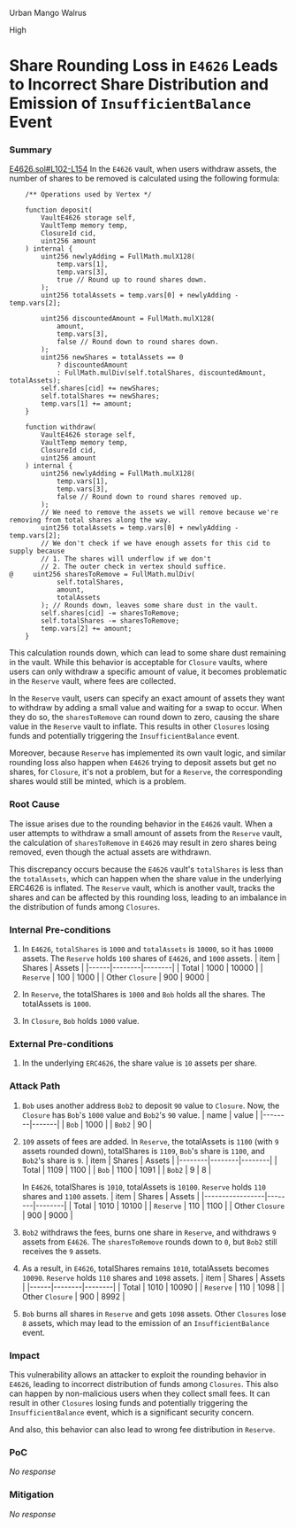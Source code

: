 Urban Mango Walrus

High

# Share Rounding Loss in `E4626` Leads to Incorrect Share Distribution and Emission of `InsufficientBalance` Event

### Summary

[E4626.sol#L102-L154](https://github.com/sherlock-audit/2025-04-burve/blob/main/Burve/src/multi/vertex/E4626.sol#L102-L154)
In the `E4626` vault, when users withdraw assets, the number of shares to be removed is calculated using the following formula:

```solidity
    /** Operations used by Vertex */

    function deposit(
        VaultE4626 storage self,
        VaultTemp memory temp,
        ClosureId cid,
        uint256 amount
    ) internal {
        uint256 newlyAdding = FullMath.mulX128(
            temp.vars[1],
            temp.vars[3],
            true // Round up to round shares down.
        );
        uint256 totalAssets = temp.vars[0] + newlyAdding - temp.vars[2];

        uint256 discountedAmount = FullMath.mulX128(
            amount,
            temp.vars[3],
            false // Round down to round shares down.
        );
        uint256 newShares = totalAssets == 0
            ? discountedAmount
            : FullMath.mulDiv(self.totalShares, discountedAmount, totalAssets);
        self.shares[cid] += newShares;
        self.totalShares += newShares;
        temp.vars[1] += amount;
    }

    function withdraw(
        VaultE4626 storage self,
        VaultTemp memory temp,
        ClosureId cid,
        uint256 amount
    ) internal {
        uint256 newlyAdding = FullMath.mulX128(
            temp.vars[1],
            temp.vars[3],
            false // Round down to round shares removed up.
        );
        // We need to remove the assets we will remove because we're removing from total shares along the way.
        uint256 totalAssets = temp.vars[0] + newlyAdding - temp.vars[2];
        // We don't check if we have enough assets for this cid to supply because
        // 1. The shares will underflow if we don't
        // 2. The outer check in vertex should suffice.
@     uint256 sharesToRemove = FullMath.mulDiv(
            self.totalShares,
            amount,
            totalAssets
        ); // Rounds down, leaves some share dust in the vault.
        self.shares[cid] -= sharesToRemove;
        self.totalShares -= sharesToRemove;
        temp.vars[2] += amount;
    }
```

This calculation rounds down, which can lead to some share dust remaining in the vault. While this behavior is acceptable for `Closure` vaults, where users can only withdraw a specific amount of value, it becomes problematic in the `Reserve` vault, where fees are collected.

In the `Reserve` vault, users can specify an exact amount of assets they want to withdraw by adding a small value and waiting for a swap to occur. When they do so, the `sharesToRemove` can round down to zero, causing the share value in the `Reserve` vault to inflate. This results in other `Closures` losing funds and potentially triggering the `InsufficientBalance` event.

Moreover, because `Reserve` has implemented its own vault logic, and similar rounding loss also happen when `E4626` trying to deposit assets but get no shares, for `Closure`, it's not a problem, but for a `Reserve`, the corresponding shares would still be minted, which is a problem.

### Root Cause

The issue arises due to the rounding behavior in the `E4626` vault. When a user attempts to withdraw a small amount of assets from the `Reserve` vault, the calculation of `sharesToRemove` in `E4626` may result in zero shares being removed, even though the actual assets are withdrawn.

This discrepancy occurs because the `E4626` vault's `totalShares` is less than the `totalAssets`, which can happen when the share value in the underlying ERC4626 is inflated. The `Reserve` vault, which is another vault, tracks the shares and can be affected by this rounding loss, leading to an imbalance in the distribution of funds among `Closures`.


### Internal Pre-conditions

1. In `E4626`, `totalShares` is `1000` and `totalAssets` is `10000`, so it has `10000` assets. The `Reserve` holds `100` shares of `E4626`, and `1000` assets.
   | item | Shares | Assets |
   |------|--------|--------|
   | Total | 1000 | 10000 |
   | `Reserve` | 100 | 1000 |
   | Other `Closure` | 900 | 9000 |

2. In `Reserve`, the totalShares is `1000` and `Bob` holds all the shares. The totalAssets is `1000`.
3. In `Closure`, `Bob` holds `1000` value.



### External Pre-conditions

1. In the underlying `ERC4626`, the share value is `10` assets per share.


### Attack Path

1. `Bob` uses another address `Bob2` to deposit `90` value to `Closure`. Now, the `Closure` has `Bob`'s `1000` value and `Bob2`'s `90` value.
   | name | value |
   |--------|-------|
   | `Bob` | 1000 |
   | `Bob2` | 90 |

2. `109` assets of fees are added. In `Reserve`, the totalAssets is `1100` (with `9` assets rounded down), totalShares is `1109`, `Bob`'s share is `1100`, and `Bob2`'s share is `9`.
   | item | Shares | Assets |
   |--------|--------|--------|
   | Total | 1109 | 1100 |
   | `Bob` | 1100 | 1091 |
   | `Bob2` | 9 | 8 |

    In `E4626`, totalShares is `1010`, totalAssets is `10100`. `Reserve` holds `110` shares and `1100` assets.
    | item | Shares | Assets |
    |-----------------|--------|--------|
    | Total | 1010 | 10100 |
    | `Reserve` | 110 | 1100 |
    | Other `Closure` | 900 | 9000 |

3. `Bob2` withdraws the fees, burns one share in `Reserve`, and withdraws `9` assets from `E4626`. The `sharesToRemove` rounds down to `0`, but `Bob2` still receives the `9` assets.
4. As a result, in `E4626`, totalShares remains `1010`, totalAssets becomes `10090`. `Reserve` holds `110` shares and `1098` assets.
   | item | Shares | Assets |
   |------|--------|--------|
   | Total | 1010 | 10090 |
   | `Reserve` | 110 | 1098 |
   | Other `Closure` | 900 | 8992 |

5. `Bob` burns all shares in `Reserve` and gets `1098` assets. Other `Closures` lose `8` assets, which may lead to the emission of an `InsufficientBalance` event.


### Impact

This vulnerability allows an attacker to exploit the rounding behavior in `E4626`, leading to incorrect distribution of funds among `Closures`. This also can happen by non-malicious users when they collect small fees. It can result in other `Closures` losing funds and potentially triggering the `InsufficientBalance` event, which is a significant security concern.

And also, this behavior can also lead to wrong fee distribution in `Reserve`.


### PoC

_No response_

### Mitigation

_No response_